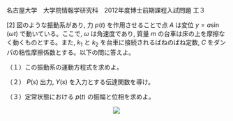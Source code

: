 名古屋大学　大学院情報学研究科　2012年度博士前期課程入試問題 工３

\[2] 図のような振動系があり, 力 $p(t)$ を作用させることで点 $A$ は変位 $y = a\sin(ωt)$ で動いている。ここで, $ω$ は角速度であり, 質量 $m$ の台車は床の上を摩擦なく動くものとする。また, $k_1$ と $k_2$ を台車に接続されるばねのばね定数, $C$ をダンパの粘性摩擦係数とする。以下の問に答えよ。

（１）この振動系の運動方程式を求めよ。

（２） $P(s)$ 出力, $Y(s)$ を入力とする伝達関数を導け。

（３）定常状態における $p(t)$ の振幅と位相を求めよ。

<p align="center">
    <img src="https://gcdnb.pbrd.co/images/vtnNe3ckePXp.png?o=1"/>
</p>
